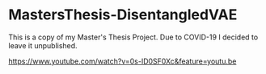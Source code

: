 # MastersThesis-DisentangledVAE

This is a copy of my Master's Thesis Project.
Due to COVID-19 I decided to leave it unpublished. 


https://www.youtube.com/watch?v=0s-ID0SF0Xc&feature=youtu.be